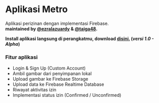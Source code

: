 # Aplikasi Metro
Aplikasi perizinan dengan implementasi Firebase.<br>
<b>maintained by [@ezralazuardy](https://github.com/ezralazuardy) & [@taiga48](https://github.com/taiga48).</b>

<b>Install aplikasi langsung di perangkatmu, download [disini.](https://github.com/ezralazuardy/Aplikasi-Metro/raw/master/apk/app-debug.apk) (<i>versi 1.0 - Alpha</i>)</b>

### Fitur aplikasi
- Login & Sign Up (Custom Account)
- Ambil gambar dari penyimpanan lokal
- Upload gambar ke Firebase Storage
- Upload data ke Firebase Realtime Database
- Riwayat aktivitas izin
- Implementasi status izin (Confirmed / Unconfirmed)

